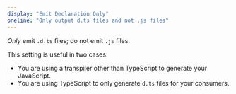 ```yaml
---
display: "Emit Declaration Only"
oneline: "Only output d.ts files and not .js files"
---
```


_Only_ emit `.d.ts` files; do not emit `.js` files.

This setting is useful in two cases:

- You are using a transpiler other than TypeScript to generate your JavaScript.
- You are using TypeScript to only generate `d.ts` files for your consumers.
